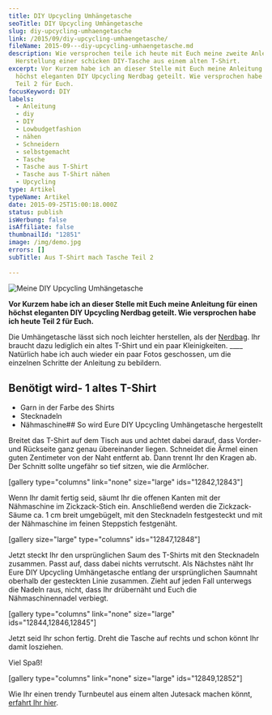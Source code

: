 ```yaml
---
title: DIY Upcycling Umhängetasche
seoTitle: DIY Upcycling Umhängetasche
slug: diy-upcycling-umhaengetasche
link: /2015/09/diy-upcycling-umhaengetasche/
fileName: 2015-09---diy-upcycling-umhaengetasche.md
description: Wie versprochen teile ich heute mit Euch meine zweite Anleitung zur
  Herstellung einer schicken DIY-Tasche aus einem alten T-Shirt.
excerpt: Vor Kurzem habe ich an dieser Stelle mit Euch meine Anleitung für einen
  höchst eleganten DIY Upcycling Nerdbag geteilt. Wie versprochen habe ich heute
  Teil 2 für Euch.
focusKeyword: DIY
labels:
  - Anleitung
  - diy
  - DIY
  - Lowbudgetfashion
  - nähen
  - Schneidern
  - selbstgemacht
  - Tasche
  - Tasche aus T-Shirt
  - Tasche aus T-Shirt nähen
  - Upcycling
type: Artikel
typeName: Artikel
date: 2015-09-25T15:00:18.000Z
status: publish
isWerbung: false
isAffiliate: false
thumbnailId: "12851"
image: /img/demo.jpg
errors: []
subTitle: Aus T-Shirt mach Tasche Teil 2
  
---
```


![Meine DIY Upcycling Umhängetasche](http://cardamonchai.com/wp-content/uploads/2015/09/DIY-Umhängetasche-23-640x960.jpg "Meine DIY Upcycling Umhängetasche")

**Vor Kurzem habe ich an dieser Stelle mit Euch meine Anleitung für einen höchst
eleganten DIY Upcycling Nerdbag geteilt. Wie versprochen habe ich heute Teil 2
für Euch.**

Die Umhängetasche lässt sich noch leichter herstellen, als der
[Nerdbag](/2015/09/diy-upcycling-nerdbag/). Ihr braucht dazu lediglich ein altes
T-Shirt und ein paar Kleinigkeiten. \_\_\_\_ Natürlich habe ich auch wieder ein
paar Fotos geschossen, um die einzelnen Schritte der Anleitung zu bebildern.

## Benötigt wird- 1 altes T-Shirt

- Garn in der Farbe des Shirts
- Stecknadeln
- Nähmaschine## So wird Eure DIY Upcycling Umhängetasche hergestellt

Breitet das T-Shirt auf dem Tisch aus und achtet dabei darauf, dass Vorder- und
Rückseite ganz genau übereinander liegen. Schneidet die Ärmel einen guten
Zentimeter von der Naht entfernt ab. Dann trennt Ihr den Kragen ab. Der Schnitt
sollte ungefähr so tief sitzen, wie die Armlöcher.

[gallery type="columns" link="none" size="large" ids="12842,12843"]

Wenn Ihr damit fertig seid, säumt Ihr die offenen Kanten mit der Nähmaschine im
Zickzack-Stich ein. Anschließend werden die Zickzack-Säume ca. 1 cm breit
umgebügelt, mit den Stecknadeln festgesteckt und mit der Nähmaschine im feinen
Steppstich festgenäht.

[gallery size="large" type="columns" ids="12847,12848"]

Jetzt steckt Ihr den ursprünglichen Saum des T-Shirts mit den Stecknadeln
zusammen. Passt auf, dass dabei nichts verrutscht. Als Nächstes näht Ihr Eure
DIY Upcycling Umhängetasche entlang der ursprünglichen Saumnaht oberhalb der
gesteckten Linie zusammen. Zieht auf jeden Fall unterwegs die Nadeln raus,
nicht, dass Ihr drübernäht und Euch die Nähmaschinennadel verbiegt.

[gallery type="columns" link="none" size="large" ids="12844,12846,12845"]

Jetzt seid Ihr schon fertig. Dreht die Tasche auf rechts und schon könnt Ihr
damit losziehen.

Viel Spaß!

[gallery type="columns" link="none" size="large" ids="12849,12852"]

Wie Ihr einen trendy Turnbeutel aus einem alten Jutesack machen könnt,
[erfahrt Ihr hier](/2015/09/diy-upcycling-turnbeutel/).

  